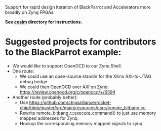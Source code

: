 Support for rapid design iteration of BlackParrot and Accelerators more broadly on Zynq FPGAs.

**See [cosim](https://github.com/black-parrot-hdk/zynq-parrot/tree/master/cosim) directory for  instructions.**

# Suggested projects for contributors to the BlackParrot example:

- We would like to support OpenOCD to our Zynq Shell. 
- One route:
  - We could use an open-source standin for the Xilinx AXI-to-JTAG debug bridge
  - We could then OpenOCD over AXI on Zynq: https://review.openocd.org/c/openocd/+/6594
- Another route (probably better):
  - Use https://github.com/chipsalliance/rocket-chip/blob/master/src/main/resources/csrc/remote_bitbang.cc
  - Rewrite remote_bitbang_t::execute_command() to just use memory mapped addresses for Zynq.
  - Hookup the corresponding memory mapped signals to zynq.
